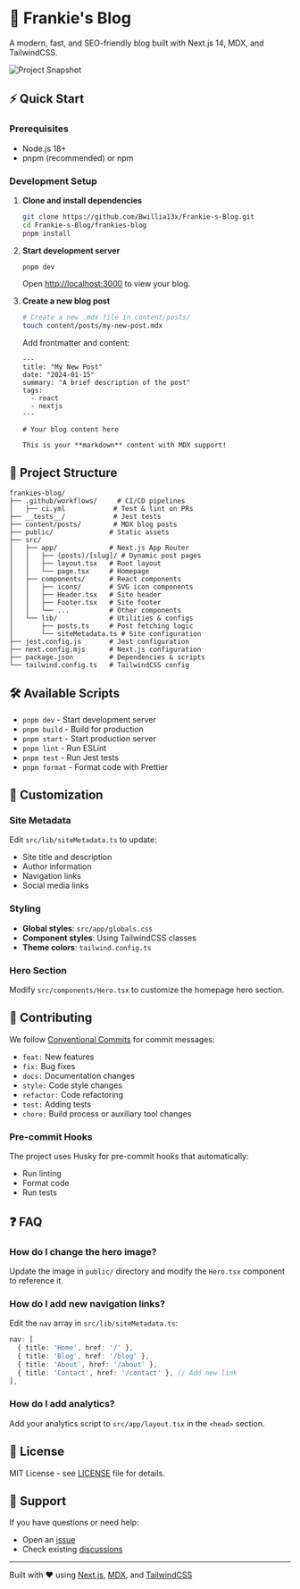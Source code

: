 # 🚀 Frankie's Blog

A modern, fast, and SEO-friendly blog built with Next.js 14, MDX, and TailwindCSS.

![Project Snapshot](https://via.placeholder.com/800x400/4f46e5/ffffff?text=Frankie%27s+Blog+Screenshot)

## ⚡ Quick Start

### Prerequisites

- Node.js 18+ 
- pnpm (recommended) or npm

### Development Setup

1. **Clone and install dependencies**
   ```bash
   git clone https://github.com/Bwillia13x/Frankie-s-Blog.git
   cd Frankie-s-Blog/frankies-blog
   pnpm install
   ```

2. **Start development server**
   ```bash
   pnpm dev
   ```
   Open [http://localhost:3000](http://localhost:3000) to view your blog.

3. **Create a new blog post**
   ```bash
   # Create a new .mdx file in content/posts/
   touch content/posts/my-new-post.mdx
   ```

   Add frontmatter and content:
   ```mdx
   ---
   title: "My New Post"
   date: "2024-01-15"
   summary: "A brief description of the post"
   tags:
     - react
     - nextjs
   ---

   # Your blog content here

   This is your **markdown** content with MDX support!
   ```

## 📁 Project Structure

```
frankies-blog/
├── .github/workflows/     # CI/CD pipelines
│   ├── ci.yml            # Test & lint on PRs
├── __tests__/            # Jest tests
├── content/posts/        # MDX blog posts
├── public/              # Static assets
├── src/
│   ├── app/             # Next.js App Router
│   │   ├── (posts)/[slug]/ # Dynamic post pages
│   │   ├── layout.tsx   # Root layout
│   │   └── page.tsx     # Homepage
│   ├── components/      # React components
│   │   ├── icons/       # SVG icon components
│   │   ├── Header.tsx   # Site header
│   │   ├── Footer.tsx   # Site footer
│   │   └── ...          # Other components
│   └── lib/             # Utilities & configs
│       ├── posts.ts     # Post fetching logic
│       └── siteMetadata.ts # Site configuration
├── jest.config.js       # Jest configuration
├── next.config.mjs      # Next.js configuration
├── package.json         # Dependencies & scripts
└── tailwind.config.ts   # TailwindCSS config
```

## 🛠️ Available Scripts

- `pnpm dev` - Start development server
- `pnpm build` - Build for production
- `pnpm start` - Start production server
- `pnpm lint` - Run ESLint
- `pnpm test` - Run Jest tests
- `pnpm format` - Format code with Prettier

## 🎨 Customization

### Site Metadata

Edit `src/lib/siteMetadata.ts` to update:
- Site title and description
- Author information
- Navigation links
- Social media links

### Styling

- **Global styles**: `src/app/globals.css`
- **Component styles**: Using TailwindCSS classes
- **Theme colors**: `tailwind.config.ts`

### Hero Section

Modify `src/components/Hero.tsx` to customize the homepage hero section.

## 📝 Contributing

We follow [Conventional Commits](https://conventionalcommits.org/) for commit messages:

- `feat:` New features
- `fix:` Bug fixes
- `docs:` Documentation changes
- `style:` Code style changes
- `refactor:` Code refactoring
- `test:` Adding tests
- `chore:` Build process or auxiliary tool changes

### Pre-commit Hooks

The project uses Husky for pre-commit hooks that automatically:
- Run linting
- Format code
- Run tests

## ❓ FAQ

### How do I change the hero image?

Update the image in `public/` directory and modify the `Hero.tsx` component to reference it.

### How do I add new navigation links?

Edit the `nav` array in `src/lib/siteMetadata.ts`:

```typescript
nav: [
  { title: 'Home', href: '/' },
  { title: 'Blog', href: '/blog' },
  { title: 'About', href: '/about' },
  { title: 'Contact', href: '/contact' }, // Add new link
],
```

### How do I add analytics?

Add your analytics script to `src/app/layout.tsx` in the `<head>` section.

## 📄 License

MIT License - see [LICENSE](LICENSE) file for details.

## 🤝 Support

If you have questions or need help:
- Open an [issue](https://github.com/Bwillia13x/Frankie-s-Blog/issues)
- Check existing [discussions](https://github.com/Bwillia13x/Frankie-s-Blog/discussions)

---

Built with ❤️ using [Next.js](https://nextjs.org/), [MDX](https://mdxjs.com/), and [TailwindCSS](https://tailwindcss.com/)
